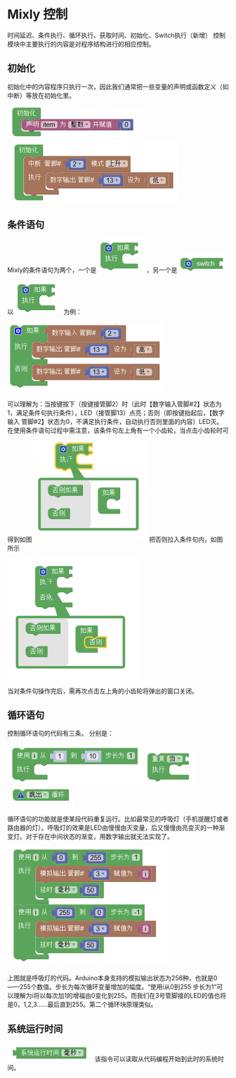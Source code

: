 # Mixly 控制
时间延迟、条件执行、循环执行、获取时间、初始化、Switch执行（新增）
控制模块中主要执行的内容是对程序结构进行的相应控制。
## 初始化
初始化中的内容程序只执行一次，因此我们通常把一些变量的声明或函数定义（如中断）等放在初始化里。

![](images/control1.png)
![](images/control2.png)
## 条件语句
Mixly的条件语句为两个，一个是![](images/control3.png)，另一个是![](images/control4.png)

以![](images/control3.png)为例：

![](images/control6.png)

可以理解为：当按键按下（按键接管脚2）时（此时【数字输入管脚#2】状态为1，满足条件句执行条件），LED（接管脚13）点亮；否则（即按键抬起后，【数字输入 管脚#2】状态为0，不满足执行条件，自动执行否则里面的内容）LED灭。在使用条件语句过程中需注意，该条件句左上角有一个小齿轮，当点击小齿轮时可得到如图
![](images/control7.png)
把否则拉入条件句内，如图所示

![](images/control8.png)

当对条件句操作完后，需再次点击左上角的小齿轮将弹出的窗口关闭。

## 循环语句
控制循环语句的代码有三条。
分别是：

![](images/control9.png)
![](images/control10.png)
![](images/control11.png)

循环语句的功能就是使某段代码重复运行。比如最常见的呼吸灯（手机提醒灯或者路由器的灯）。呼吸灯的效果是LED由慢慢由灭变量，后又慢慢由亮变灭的一种渐变灯。对于存在中间状态的渐变，用数字输出就无法实现了。

![](images/control12.png)

上图就是呼吸灯的代码。Arduino本身支持的模拟输出状态为256种，也就是0——255个数值。步长为每次循环变量增加的幅度。“使用i从0到255 步长为1“可以理解为i将以每次加1的增福由0变化到255。而我们在3号管脚接的LED的值也将是0，1,2,3……最后直到255。第二个循环块原理类似。

## 系统运行时间

![](images/control13.png)
该指令可以读取从代码编程开始到此时的系统时间。